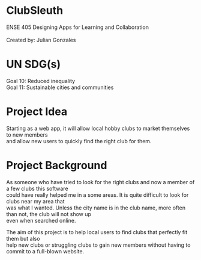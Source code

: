 # ClubSleuth
ENSE 405 Designing Apps for Learning and Collaboration\
\
Created by: Julian Gonzales

# UN SDG(s)
Goal 10: Reduced inequality\
Goal 11: Sustainable cities and communities

# Project Idea
Starting as a web app, it will allow local hobby clubs to market themselves to new members\
and allow new users to quickly find the right club for them.

# Project Background
As someone who have tried to look for the right clubs and now a member of a few clubs this software\
could have really helped me in a some areas. It is quite difficult to look for clubs near my area that\
was what I wanted. Unless the city name is in the club name, more often than not, the club will not show up\
even when searched online.

The aim of this project is to help local users to find clubs that perfectly fit them but also\
help new clubs or struggling clubs to gain new members without having to commit to a full-blown website.
